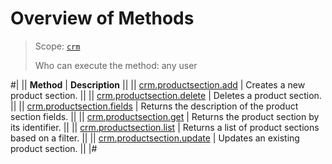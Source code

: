 # Overview of Methods

> Scope: [`crm`](../../../scopes/permissions.md)
>
> Who can execute the method: any user

#|
|| **Method** | **Description** ||
|| [crm.productsection.add](./crm-product-section-add.md) | Creates a new product section. ||
|| [crm.productsection.delete](./crm-product-section-delete.md) | Deletes a product section. ||
|| [crm.productsection.fields](./crm-product-section-fields.md) | Returns the description of the product section fields. ||
|| [crm.productsection.get](./crm-product-section-get.md) | Returns the product section by its identifier. ||
|| [crm.productsection.list](./crm-product-section-list.md) | Returns a list of product sections based on a filter. ||
|| [crm.productsection.update](./crm-product-section-update.md) | Updates an existing product section. ||
|#